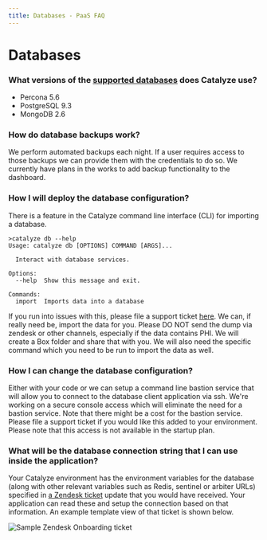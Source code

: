 ```yaml
---
title: Databases - PaaS FAQ
---
```


# Databases

### What versions of the [supported databases](//resources.catalyze.io/paas/getting-started/deploying-your-first-app/supported-databases/) does Catalyze use?

- Percona 5.6
- PostgreSQL 9.3
- MongoDB 2.6

### How do database backups work?

We perform automated backups each night. If a user requires access to those backups we can provide them with the credentials to do so. We currently have plans in the works to add backup functionality to the dashboard.

### How I will deploy the database configuration?

There is a feature in the Catalyze command line interface (CLI) for importing a database.

```
>catalyze db --help
Usage: catalyze db [OPTIONS] COMMAND [ARGS]...

  Interact with database services.

Options:
  --help  Show this message and exit.

Commands:
  import  Imports data into a database

 ```

 If you run into issues with this, please file a support ticket [here](mailto:support@catalyze.io). We can, if really need be, import the data for you. Please DO NOT send the dump via zendesk or other channels, especially if the data contains PHI. We will create a Box folder and share that with you. We will also need the specific command which you need to be run to import the data as well.

 
### How I can change the database configuration?

Either with your code or we can setup a command line bastion service that will allow you to connect to the database client application via ssh. We're working on a secure console access which will eliminate the need for a bastion service. Note that there might be a cost for the bastion service. Please file a support ticket if you would like this added to your environment. Please note that this access is not available in the startup plan.


### What will be the database connection string that I can use inside the application?

Your Catalyze environment has the environment variables for the database (along with other relevant variables such as Redis, sentinel or arbiter URLs) specified in [a Zendesk ticket](https://resources.catalyze.io/paas/getting-started/deploying-your-first-app/provisioning-your-environment/) update that you would have received. Your application can read these and setup the connection based on that information. An example template view of that ticket is shown below.

![Sample Zendesk Onboarding ticket]()